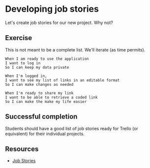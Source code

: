 # Developing job stories

Let's create job stories for our new project. Why not?

## Exercise

This is not meant to be a complete list. We'll iterate (as time permits).

    When I am ready to use the application
    I want to log in
    So I can keep my data private

    When I'm logged in,
    I want to see my list of links in an editable format
    So I can make changes as needed

    When I'm ready to share my link
    I want to be able to retrieve a coded link 
    So I can make the make my life easier


## Successful completion

Students should have a good list of job stories ready for Trello (or equivalent) for their individual projects.

## Resources

* [Job Stories](http://alanklement.blogspot.com/2013/09/replacing-user-story-with-job-story.html)

